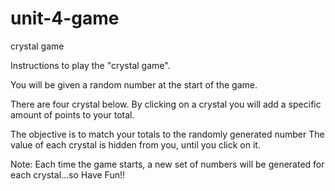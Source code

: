 # unit-4-game
crystal game

Instructions to play the "crystal game".

You will be given a random number at the start of the game.
           
There are four crystal below. By clicking on a crystal you will add a specific amount of
points to your total.
            
The objective is to match your totals to the randomly generated number
The value of each crystal is hidden from you, until you click on it.

Note: Each time the game starts, a new set of numbers will be generated for each crystal...so Have Fun!!
